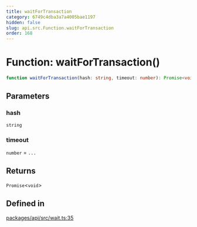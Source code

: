 ```yaml
---
title: waitForTransaction
category: 6749c4dba3a7a4005bae1197
hidden: false
slug: api.src.Function.waitForTransaction
order: 168
---
```


# Function: waitForTransaction()

```ts
function waitForTransaction(hash: string, timeout: number): Promise<void>
```

## Parameters

### hash

`string`

### timeout

`number` = `...`

## Returns

`Promise`\<`void`\>

## Defined in

[packages/api/src/wait.ts:35](https://github.com/zkcloudworker/minatokens-lib/blob/main/packages/api/src/wait.ts#L35)
